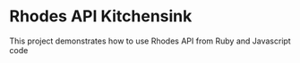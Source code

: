 # Rhodes API Kitchensink

This project demonstrates how to use Rhodes API from Ruby and Javascript code
